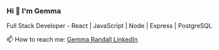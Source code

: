 ### Hi 👋 I'm Gemma
Full Stack Developer - React | JavaScript | Node | Express | PostgreSQL

📫 How to reach me: <a href="https://www.linkedin.com/in/gemma-randall-design/">Gemma Randall LinkedIn</a>
<!--
**GemboJones/GemboJones** is a ✨ _special_ ✨ repository because its `README.md` (this file) appears on your GitHub profile.

Here are some ideas to get you started:

- 🔭 I’m currently working on ...
- 🌱 I’m currently learning ...
- 👯 I’m looking to collaborate on ...
- 🤔 I’m looking for help with ...
- 💬 Ask me about ...
- 📫 How to reach me: ...
- 😄 Pronouns: ...
- ⚡ Fun fact: ...
-->
